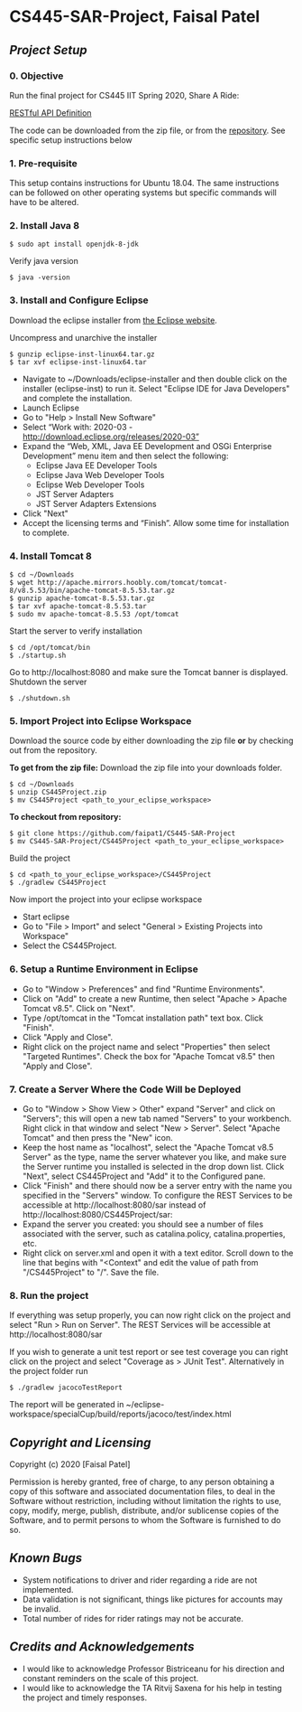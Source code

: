 # CS445-SAR-Project, Faisal Patel

## *Project Setup*

### 0. Objective
Run the final project for CS445 IIT Spring 2020, Share A Ride:

[RESTful API Definition](http://cs.iit.edu/~virgil/cs445/mail.spring2020/project/project-api.html)

The code can be downloaded from the zip file, or from the [repository](https://github.com/faipat1/CS445-SAR-Project).
See specific setup instructions below

### 1. Pre-requisite
This setup contains instructions for Ubuntu 18.04. The same instructions can be followed on other operating systems but specific commands will have to be altered.

### 2. Install Java 8
```
$ sudo apt install openjdk-8-jdk 
```
Verify java version
```
$ java -version
```

### 3. Install and Configure Eclipse
Download the eclipse installer from [the Eclipse website](https://www.eclipse.org/downloads/download.php?file=/oomph/epp/2020-03/R/eclipse-inst-linux64.tar.gz).

Uncompress and unarchive the installer
```
$ gunzip eclipse-inst-linux64.tar.gz
$ tar xvf eclipse-inst-linux64.tar
```
- Navigate to ~/Downloads/eclipse-installer and then double click on the installer (eclipse-inst) to run it. Select "Eclipse IDE for Java Developers" and complete the installation.
- Launch Eclipse
- Go to "Help > Install New Software"
- Select “Work with: 2020-03 - http://download.eclipse.org/releases/2020-03”
- Expand the “Web, XML, Java EE Development and OSGi Enterprise Development” menu item and then select the following:
  - Eclipse Java EE Developer Tools
  - Eclipse Java Web Developer Tools
  - Eclipse Web Developer Tools
  - JST Server Adapters
  - JST Server Adapters Extensions
- Click "Next"
- Accept the licensing terms and “Finish”. Allow some time for installation to complete.

### 4. Install Tomcat 8
```
$ cd ~/Downloads
$ wget http://apache.mirrors.hoobly.com/tomcat/tomcat-8/v8.5.53/bin/apache-tomcat-8.5.53.tar.gz
$ gunzip apache-tomcat-8.5.53.tar.gz
$ tar xvf apache-tomcat-8.5.53.tar
$ sudo mv apache-tomcat-8.5.53 /opt/tomcat
```
Start the server to verify installation
```
$ cd /opt/tomcat/bin
$ ./startup.sh
```
Go to http://localhost:8080 and make sure the Tomcat banner is displayed.
Shutdown the server
```
$ ./shutdown.sh
```

### 5. Import Project into Eclipse Workspace
Download the source code by either downloading the zip file **or** by checking out from the repository.

**To get from the zip file:**
Download the zip file into your downloads folder.
```
$ cd ~/Downloads
$ unzip CS445Project.zip
$ mv CS445Project <path_to_your_eclipse_workspace>
```

**To checkout from repository:**
```
$ git clone https://github.com/faipat1/CS445-SAR-Project
$ mv CS445-SAR-Project/CS445Project <path_to_your_eclipse_workspace>
```

Build the project
```
$ cd <path_to_your_eclipse_workspace>/CS445Project
$ ./gradlew CS445Project
```
Now import the project into your eclipse workspace
- Start eclipse
- Go to "File > Import" and select "General > Existing Projects into Workspace"
- Select the CS445Project.

### 6. Setup a Runtime Environment in Eclipse
- Go to "Window > Preferences"  and find "Runtime Environments".
- Click on "Add" to create a new Runtime, then select "Apache > Apache Tomcat v8.5". Click on "Next".
- Type /opt/tomcat in the "Tomcat installation path" text box. Click "Finish".
- Click "Apply and Close".
- Right click on the project name and select "Properties" then select "Targeted Runtimes". Check the box for "Apache Tomcat v8.5" then "Apply and Close".


### 7. Create a Server Where the Code Will be Deployed
- Go to "Window > Show View > Other" expand "Server" and click on "Servers"; this will open a new tab named "Servers" to your workbench. Right click in that window and select "New > Server". Select "Apache Tomcat" and then press the "New" icon.
- Keep the host name as "localhost", select the "Apache Tomcat v8.5 Server" as the type, name the server whatever you like, and make sure the Server runtime you installed is selected in the drop down list. Click "Next", select CS445Project and "Add" it to the Configured pane.
- Click "Finish" and there should now be a server entry with the name you specified in the "Servers" window.
To configure the REST Services to be accessible at http://localhost:8080/sar instead of http://localhost:8080/CS445Project/sar:
- Expand the server you created: you should see a number of files associated with the server, such as catalina.policy, catalina.properties, etc.
- Right click on server.xml and open it with a text editor. Scroll down to the line that begins with "<Context" and edit the value of path from "/CS445Project" to "/". Save the file.

### 8. Run the project
If everything was setup properly, you can now right click on the project and select "Run > Run on Server". The REST Services will be accessible at http://localhost:8080/sar

If you wish to generate a unit test report or see test coverage you can right click on the project and select "Coverage as > JUnit Test". Alternatively in the project folder run
```
$ ./gradlew jacocoTestReport
```

The report will be generated in ~/eclipse-workspace/specialCup/build/reports/jacoco/test/index.html 


## *Copyright and Licensing*
Copyright (c) 2020 [Faisal Patel]

Permission is hereby granted, free of charge, to any person obtaining a copy of this software and associated documentation files, to deal in the Software without restriction, including without limitation the rights to use, copy, modify, merge, publish, distribute, and/or sublicense copies of the Software, and to permit persons to whom the Software is furnished to do so.


## *Known Bugs*
- System notifications to driver and rider regarding a ride are not implemented. 
- Data validation is not significant, things like pictures for accounts may be invalid.
- Total number of rides for rider ratings may not be accurate.


## *Credits and Acknowledgements*
- I would like to acknowledge Professor Bistriceanu for his direction and constant reminders on the scale of this project.
- I would like to acknowledge the TA Ritvij Saxena for his help in testing the project and timely responses.
